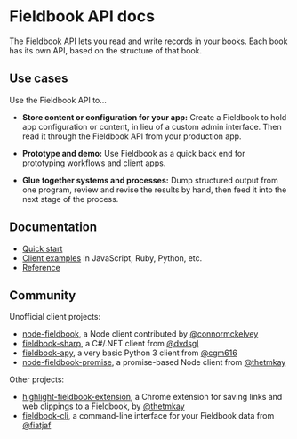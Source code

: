 Fieldbook API docs
==================

The Fieldbook API lets you read and write records in your books. Each book has its own API, based on the structure of that book.

Use cases
---------

Use the Fieldbook API to...

* **Store content or configuration for your app:** Create a Fieldbook to hold app configuration or content, in lieu of a custom admin interface. Then read it through the Fieldbook API from your production app.

* **Prototype and demo:** Use Fieldbook as a quick back end for prototyping workflows and client apps.

* **Glue together systems and processes:** Dump structured output from one program, review and revise the results by hand, then feed it into the next stage of the process.

Documentation
-------------

* [Quick start](quick-start.md)
* [Client examples](client-examples.md) in JavaScript, Ruby, Python, etc.
* [Reference](reference.md)

Community
---------

Unofficial client projects:

* [node-fieldbook](https://www.npmjs.com/package/node-fieldbook), a Node client contributed by [@connormckelvey](https://github.com/connormckelvey)
* [fieldbook-sharp](https://github.com/dvdsgl/fieldbook-sharp), a C#/.NET client from [@dvdsgl](https://github.com/dvdsgl)
* [fieldbook-apy](https://github.com/cgm616/fieldbook-apy), a very basic Python 3 client from [@cgm616](https://github.com/cgm616)
* [node-fieldbook-promise](https://github.com/thetmkay/node-fieldbook-promise), a promise-based Node client from [@thetmkay](https://github.com/thetmkay)

Other projects:

* [highlight-fieldbook-extension](https://github.com/thetmkay/highlight-fieldbook-extension), a Chrome extension for saving links and web clippings to a Fieldbook, by [@thetmkay](https://github.com/thetmkay)
* [fieldbook-cli](https://github.com/fiatjaf/fieldbook-cli), a command-line interface for your Fieldbook data from [@fiatjaf](https://github.com/fiatjaf)
